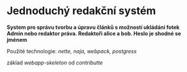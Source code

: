 <h1>Jednoduchý redakční systém</h1>
<p><strong>System pro správu tvorbu a úpravu článků s možností ukládání fotek Admin nebo redaktor práva. Redaktoři alice a bob. Heslo je shodné se jménem</strong></p>
<p>Použité technologie: <em>nette, naja, webpack, postgress</em></p><p> základ <em>webapp-skeleton</em> od <em>contributte</em></p>

